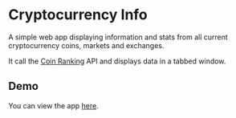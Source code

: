# Cryptocurrency Info

A simple web app displaying information and stats from all current cryptocurrency coins, markets and exchanges.

It call the [Coin Ranking](https://docs.coinranking.com/) API and displays data in a tabbed window.

## Demo

You can view the app [here](https://vasilisg.github.io/Cryptocurrency-Info/).